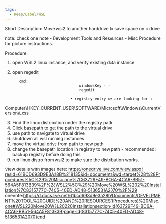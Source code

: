 ```yaml
---
tags:
  - Keep/Label/WSL
---
```


Short Description:   Move wsl2 to another harddrive to save space on c drive

note: check one note - Development Tools and Resources - Misc Procedure for picture instructions. 

Procedure: 

1) open WSL2 linux instance, and verify existing data instance 
2) open regedit 
          
          cmd:             
                                     windowsKey - r 
                                     regedit

                                 • registry entry we are looking for : 

Computer\HKEY_CURRENT_USER\SOFTWARE\Microsoft\Windows\CurrentVersion\Lxss


3) Find the linux distribution under the registry path
4) Click basepath to get the path to the virtual drive 
5) use path to navigate to virtual drive
6) shutdown all wsl running instances
7) move the virtual drive from path to new path
8) change the basepath location in registry to new path
          - recommended: backup registry before doing this
9) run linux distro from wsl2 to make sure the distribution works. 


View details with images here: 
https://onedrive.live.com/view.aspx?resid=61BCD693D9E3A28B%218135&id=documents&wd=target%28%28Procedures%5C%29%20Misc.one%7C63729F49-BC6A-4CA6-BB51-564A5F813B39%2F%28WSL2%5C%29%20Move%20WSL%202%20Installation%7C8315777C-74C5-40ED-AD48-5136531A2070%2F%29
onenote:https://d.docs.live.net/61bcd693d9e3a28b/Documents/DEVELPMENT%20TOOL%20GUIDE%20AND%20RESOURCES/(Procedures)%20Misc.one#WSL220Move20WSL20220Installationsection-id{63729F49-BC6A-4CA6-BB51-564A5F813B39}page-id{8315777C-74C5-40ED-AD48-5136531A2070}end